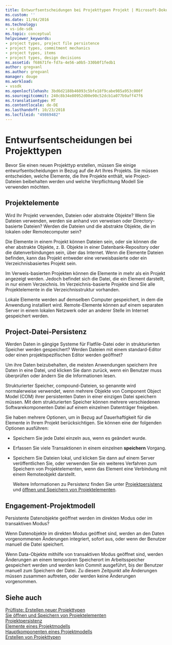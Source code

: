 ```yaml
---
title: Entwurfsentscheidungen bei Projekttypen Projekt | Microsoft-Dokumentation
ms.custom: ''
ms.date: 11/04/2016
ms.technology:
- vs-ide-sdk
ms.topic: conceptual
helpviewer_keywords:
- project types, project file persistence
- project types, commitment mechanics
- project types, items
- project types, design decisions
ms.assetid: f68671fe-fd7a-4e56-a0b5-330b0f1fedb1
author: gregvanl
ms.author: gregvanl
manager: douge
ms.workload:
- vssdk
ms.openlocfilehash: 3bd6d2188b46093c5bfe18f9cabe985a953c000f
ms.sourcegitcommit: 240c8b34e80952d00e90c52dcb1a077b9aff47f6
ms.translationtype: MT
ms.contentlocale: de-DE
ms.lasthandoff: 10/23/2018
ms.locfileid: "49869482"
---
```

# <a name="project-type-design-decisions"></a>Entwurfsentscheidungen bei Projekttypen
Bevor Sie einen neuen Projekttyp erstellen, müssen Sie einige entwurfsentscheidungen in Bezug auf die Art Ihres Projekts. Sie müssen entscheiden, welche Elemente, die Ihre Projekte enthält, wie Project-Dateien beibehalten werden und welche Verpflichtung Modell Sie verwenden möchten.  
  
## <a name="project-items"></a>Projektelemente  
 Wird Ihr Projekt verwenden, Dateien oder abstrakte Objekte? Wenn Sie Dateien verwenden, werden sie anhand von verweisen oder Directory-basierte Dateien? Werden die Dateien und die abstrakte Objekte, die im lokalen oder Remotecomputer sein?  
  
 Die Elemente in einem Projekt können Dateien sein, oder sie können die eher abstrakte Objekte, z. B. Objekte in einer Datenbank-Repository oder die datenverbindungen sein, über das Internet. Wenn die Elemente Dateien befinden, kann das Projekt entweder eine verweisbasierte oder ein Verzeichnisbasiertes Projekt sein.  
  
 Im Verweis-basierten Projekten können die Elemente in mehr als ein Projekt angezeigt werden. Jedoch befindet sich die Datei, die ein Element darstellt, in nur einem Verzeichnis. Im Verzeichnis-basierte Projekte sind Sie alle Projektelemente in die Verzeichnisstruktur vorhanden.  
  
 Lokale Elemente werden auf demselben Computer gespeichert, in dem die Anwendung installiert wird. Remote-Elemente können auf einem separaten Server in einem lokalen Netzwerk oder an anderer Stelle im Internet gespeichert werden.  
  
## <a name="project-file-persistence"></a>Project-Datei-Persistenz  
 Werden Daten in gängige Systeme für Flatfile-Datei oder in strukturierten Speicher werden gespeichert? Werden Dateien mit einem standard-Editor oder einen projektspezifischen Editor werden geöffnet?  
  
 Um ihre Daten beizubehalten, die meisten Anwendungen speichern ihre Daten in eine Datei, und klicken Sie dann zurück, wenn ein Benutzer muss überprüfen oder ändern Sie die Informationen lesen.  
  
 Strukturierter Speicher, compound-Dateien, so genannte wird normalerweise verwendet, wenn mehrere Objekte von Component Object Model (COM) ihrer persistenten Daten in einer einzigen Datei speichern müssen. Mit dem strukturierten Speicher können mehrere verschiedenen Softwarekomponenten Datei auf einem einzelnen Datenträger freigeben.  
  
 Sie haben mehrere Optionen, um in Bezug auf Dauerhaftigkeit für die Elemente in Ihrem Projekt berücksichtigen. Sie können eine der folgenden Optionen ausführen:  
  
- Speichern Sie jede Datei einzeln aus, wenn es geändert wurde.  
  
- Erfassen Sie viele Transaktionen in einem einzelnen **speichern** Vorgang.  
  
- Speichern Sie Dateien lokal, und klicken Sie dann auf einem Server veröffentlichen Sie, oder verwenden Sie ein weiteres Verfahren zum Speichern von Projektelementen, wenn das Element eine Verbindung mit einem Remoteobjekt darstellt.  
  
  Weitere Informationen zu Persistenz finden Sie unter [Projektpersistenz](../../extensibility/internals/project-persistence.md) und [öffnen und Speichern von Projektelementen](../../extensibility/internals/opening-and-saving-project-items.md).  
  
## <a name="project-commitment-model"></a>Engagement-Projektmodell  
 Persistente Datenobjekte geöffnet werden im direkten Modus oder im transaktiven Modus?  
  
 Wenn Datenobjekte im direkten Modus geöffnet sind, werden an den Daten vorgenommenen Änderungen integriert, sofort aus, oder wenn der Benutzer manuell die Datei speichert.  
  
 Wenn Data-Objekte mithilfe von transaktiven Modus geöffnet sind, werden Änderungen an einem temporären Speicherort im Arbeitsspeicher gespeichert werden und werden kein Commit ausgeführt, bis der Benutzer manuell zum Speichern der Datei. Zu diesem Zeitpunkt alle Änderungen müssen zusammen auftreten, oder werden keine Änderungen vorgenommen.  
  
## <a name="see-also"></a>Siehe auch  
 [Prüfliste: Erstellen neuer Projekttypen](../../extensibility/internals/checklist-creating-new-project-types.md)   
 [Sie öffnen und Speichern von Projektelementen](../../extensibility/internals/opening-and-saving-project-items.md)   
 [Projektpersistenz](../../extensibility/internals/project-persistence.md)   
 [Elemente eines Projektmodells](../../extensibility/internals/elements-of-a-project-model.md)   
 [Hauptkomponenten eines Projektmodells](../../extensibility/internals/project-model-core-components.md)   
 [Erstellen von Projekttypen](../../extensibility/internals/creating-project-types.md)